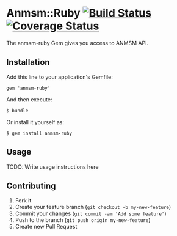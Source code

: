 # Anmsm::Ruby [![Build Status](https://travis-ci.org/alpinelab/anmsm_ruby.png)](https://travis-ci.org/alpinelab/anmsm_ruby) [![Coverage Status](https://coveralls.io/repos/alpinelab/anmsm_ruby/badge.png?branch=master)](https://coveralls.io/r/alpinelab/anmsm_ruby?branch=master)

The anmsm-ruby Gem gives you access to ANMSM API.

## Installation

Add this line to your application's Gemfile:

    gem 'anmsm-ruby'

And then execute:

    $ bundle

Or install it yourself as:

    $ gem install anmsm-ruby

## Usage

TODO: Write usage instructions here

## Contributing

1. Fork it
2. Create your feature branch (`git checkout -b my-new-feature`)
3. Commit your changes (`git commit -am 'Add some feature'`)
4. Push to the branch (`git push origin my-new-feature`)
5. Create new Pull Request
